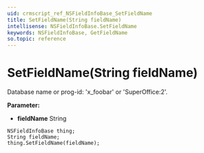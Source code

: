 ```yaml
---
uid: crmscript_ref_NSFieldInfoBase_SetFieldName
title: SetFieldName(String fieldName)
intellisense: NSFieldInfoBase.SetFieldName
keywords: NSFieldInfoBase, GetFieldName
so.topic: reference
---
```


# SetFieldName(String fieldName)

Database name or prog-id: 'x_foobar' or 'SuperOffice:2'.

**Parameter:** 
 - **fieldName** String

```crmscript
NSFieldInfoBase thing;
String fieldName;
thing.SetFieldName(fieldName);
```

